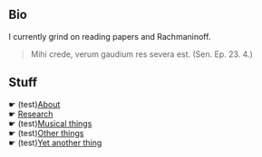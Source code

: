 ## Bio

I currently grind on reading papers and Rachmaninoff.

> Mihi crede, verum gaudium res severa est. (Sen. Ep. 23. 4.)

## Stuff

☛ (test)[About](about/README.md) <br>
☛ [Research](bcs/README.md) <br>
☛ (test)[Musical things](music.md) <br>
☛ (test)[Other things](others.md) <br>
☛ (test)[Yet another thing](arashi/README.md) <br>
